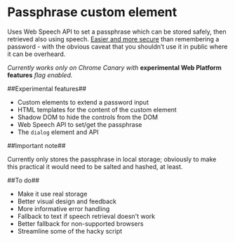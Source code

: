 Passphrase custom element
==========

Uses Web Speech API to set a passphrase which can be stored safely, then retrieved also using speech. [Easier and more secure](http://xkcd.com/936/) than remembering a password - with the obvious caveat that you shouldn’t use it in public where it can be overheard.

_Currently works only on Chrome Canary with_ **experimental Web Platform features** _flag enabled._

##Experimental features##

* Custom elements to extend a password input
* HTML templates for the content of the custom element
* Shadow DOM to hide the controls from the DOM
* Web Speech API to set/get the passphrase
* The `dialog` element and API

##Important note##

Currently only stores the passphrase in local storage; obviously to make this practical it would need to be salted and hashed, at least.

##To do##

* Make it use real storage
* Better visual design and feedback
* More informative error handling
* Fallback to text if speech retrieval doesn't work
* Better fallback for non-supported browsers
* Streamline some of the hacky script